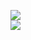 [![](https://img.shields.io/badge/Made%20With-Github%20Spray-lightgrey.svg?style=for-the-badge&logo=github)](https://github.com/Annihil/github-spray#2332)  
[![](https://i.imgur.com/2DrTn0Z.gif)](https://github.com/Annihil/github-spray)